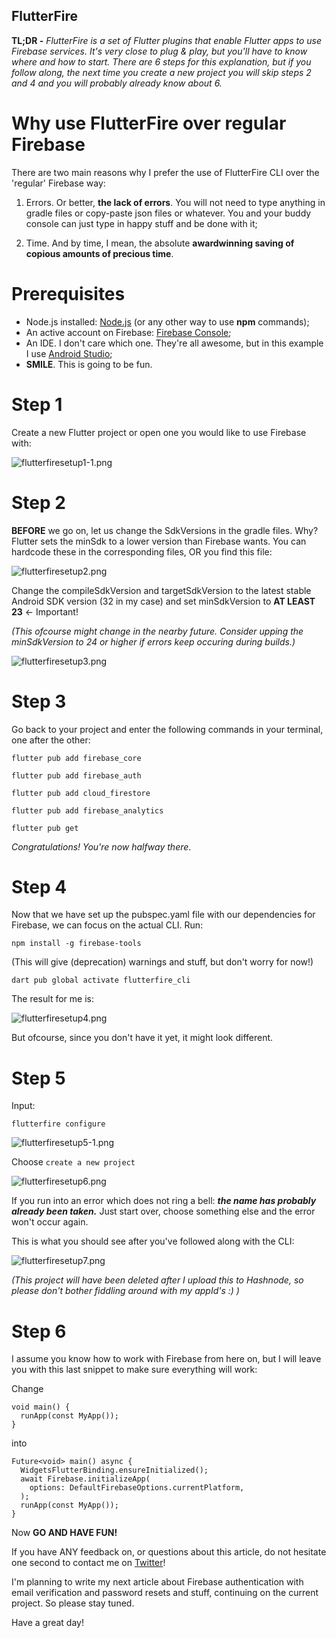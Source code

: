 ## FlutterFire

**TL;DR -** *FlutterFire is a set of Flutter plugins that enable Flutter apps to use Firebase services. It's very close to plug & play, but you'll have to know where and how to start. There are 6 steps for this explanation, but if you follow along, the next time you create a new project you will skip steps 2 and 4 and you will probably already know about 6.*

# Why use FlutterFire over regular Firebase
There are two main reasons why I prefer the use of FlutterFire CLI over the 'regular' Firebase way:

1. Errors. Or better, **the lack of errors**. You will not need to type anything in gradle files or copy-paste json files or whatever. You and your buddy console can just type in happy stuff and be done with it;

2. Time. And by time, I mean, the absolute **awardwinning saving of copious amounts of precious time**.

# Prerequisites

- Node.js installed: [Node.js](https://nodejs.org/en/) (or any other way to use **npm** commands);
- An active account on Firebase: [Firebase Console](https://console.firebase.google.com/);
- An IDE. I don't care which one. They're all awesome, but in this example I use [Android Studio](https://developer.android.com/studio);
- **SMILE**. This is going to be fun.

# Step 1
Create a new Flutter project or open one you would like to use Firebase with:

![flutterfiresetup1-1.png](https://cdn.hashnode.com/res/hashnode/image/upload/v1649322855611/RLxVxGqCV.png)

# Step 2
**BEFORE** we go on, let us change the SdkVersions in the gradle files. Why? Flutter sets the minSdk to a lower version than Firebase wants. You can hardcode these in the corresponding files, OR you find this file:

![flutterfiresetup2.png](https://cdn.hashnode.com/res/hashnode/image/upload/v1649319619202/HSYfzO_xA.png)

Change the compileSdkVersion and targetSdkVersion to the latest stable Android SDK version (32 in my case) and set minSdkVersion to **AT LEAST 23** <- Important!

*(This ofcourse might change in the nearby future. Consider upping the minSdkVersion to 24 or higher if errors keep occuring during builds.)*

![flutterfiresetup3.png](https://cdn.hashnode.com/res/hashnode/image/upload/v1649319797077/42OG51G9z.png)

# Step 3
Go back to your project and enter the following commands in your terminal, one after the other:

```flutter pub add firebase_core```

```flutter pub add firebase_auth``` 

```flutter pub add cloud_firestore``` 

```flutter pub add firebase_analytics``` 

```flutter pub get```
 
*Congratulations! You're now halfway there*.

# Step 4
Now that we have set up the pubspec.yaml file with our dependencies for Firebase, we can focus on the actual CLI. Run:

```npm install -g firebase-tools``` 

(This will give (deprecation) warnings and stuff, but don't worry for now!)

```dart pub global activate flutterfire_cli```

The result for me is:

![flutterfiresetup4.png](https://cdn.hashnode.com/res/hashnode/image/upload/v1649320634451/UKDQ8n3Wt.png)

But ofcourse, since you don't have it yet, it might look different.

# Step 5
Input:

```flutterfire configure```

![flutterfiresetup5-1.png](https://cdn.hashnode.com/res/hashnode/image/upload/v1649321177403/Z5La0iQq5.png)

Choose  ```create a new project```

![flutterfiresetup6.png](https://cdn.hashnode.com/res/hashnode/image/upload/v1649321368280/oPMfVHOR4.png)

If you run into an error which does not ring a bell: ***the name has probably already been taken.*** Just start over, choose something else and the error won't occur again.

This is what you should see after you've followed along with the CLI:

![flutterfiresetup7.png](https://cdn.hashnode.com/res/hashnode/image/upload/v1649321689490/6pl-jmGbj.png)

*(This project will have been deleted after I upload this to Hashnode, so please don't bother fiddling around with my appId's :) )*

# Step 6
I assume you know how to work with Firebase from here on, but I will leave you with this last snippet to make sure everything will work:

Change

```
void main() {
  runApp(const MyApp());
}
```
into
```
Future<void> main() async {
  WidgetsFlutterBinding.ensureInitialized();
  await Firebase.initializeApp(
    options: DefaultFirebaseOptions.currentPlatform,
  );
  runApp(const MyApp());
}
```
Now **GO AND HAVE FUN!**

If you have ANY feedback on, or questions about this article, do not hesitate one second to contact me on [Twitter](https://twitter.com/plotsklapps)!

I'm planning to write my next article about Firebase authentication with email verification and password resets and stuff, continuing on the current project. So please stay tuned.

Have a great day!







 







